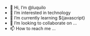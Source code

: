 - 👋 Hi, I’m @luquilo
- 👀 I’m interested in technology
- 🌱 I’m currently learning ${javascript}
- 💞️ I’m looking to collaborate on ...
- 📫 How to reach me ...
